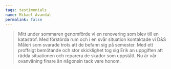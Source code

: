 ```yaml
---
tags: testimonials
name: Mikael Avandal
permalink: false
---
```


> Mitt under sommaren genomförde vi en renovering som blev till en katastrof. Med förstörda rum och i en svår situation kontaktade vi D&S Måleri som svarade trots att de befann sig på semester. Med ett proffsigt bemötande och stor skicklighet tog sig Erik an uppgiften att rädda situationen och reparera de skador som uppstått. Nu är vår ovanvåning finare än någonsin tack vare honom.
